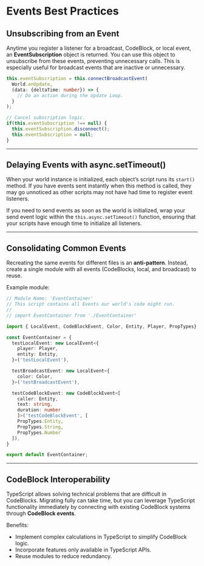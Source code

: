 # Events Best Practices

## Unsubscribing from an Event
Anytime you register a listener for a broadcast, CodeBlock, or local event, an **EventSubscription** object is returned. You can use this object to unsubscribe from these events, preventing unnecessary calls. This is especially useful for broadcast events that are inactive or unnecessary.

```ts
this.eventSubscription = this.connectBroadcastEvent(
  World.onUpdate,
  (data: {deltaTime: number}) => {
    // Do an action during the Update Loop.
  }
);

// Cancel subscription logic.
if(this.eventSubscription !== null) {
  this.eventSubscription.disconnect();
  this.eventSubscription = null;
}
```

---

## Delaying Events with async.setTimeout()
When your world instance is initialized, each object’s script runs its `start()` method. If you have events sent instantly when this method is called, they may go unnoticed as other scripts may not have had time to register event listeners.

If you need to send events as soon as the world is initialized, wrap your send event logic within the `this.async.setTimeout()` function, ensuring that your scripts have enough time to initialize all listeners.

---

## Consolidating Common Events
Recreating the same events for different files is an **anti-pattern**. Instead, create a single module with all events (CodeBlocks, local, and broadcast) to reuse.

Example module:

```ts
// Module Name: 'EventContainer'
// This script contains all Events our world's code might run.
//
// import EventContainer from './EventContainer'

import { LocalEvent, CodeBlockEvent, Color, Entity, Player, PropTypes} from 'horizon/core';

const EventContainer = {
  testLocalEvent: new LocalEvent<{
    player: Player,
    entity: Entity,
  }>('testLocalEvent'),

  testBroadcastEvent: new LocalEvent<{
    color: Color,
  }>('testBroadcastEvent'),

  testCodeBlockEvent: new CodeBlockEvent<[
    caller: Entity,
    text: string,
    duration: number
    ]>('testCodeBlockEvent', [
    PropTypes.Entity,
    PropTypes.String,
    PropTypes.Number
  ]),
}

export default EventContainer;
```

---

## CodeBlock Interoperability
TypeScript allows solving technical problems that are difficult in CodeBlocks. Migrating fully can take time, but you can leverage TypeScript functionality immediately by connecting with existing CodeBlock systems through **CodeBlock events**.

Benefits:
- Implement complex calculations in TypeScript to simplify CodeBlock logic.  
- Incorporate features only available in TypeScript APIs.  
- Reuse modules to reduce redundancy.  
